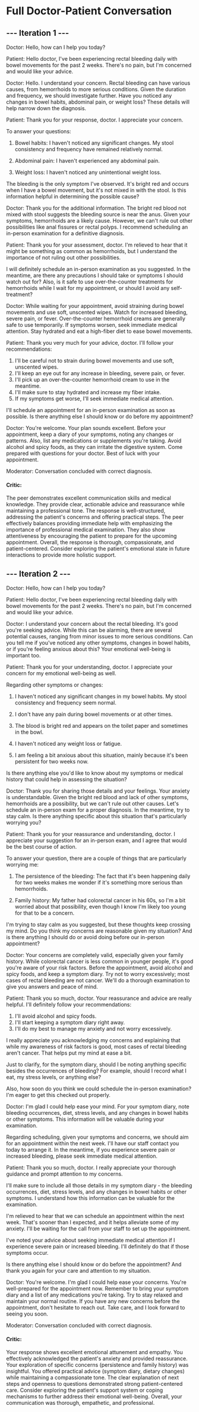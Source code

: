 # Full Doctor-Patient Conversation


 ## --- Iteration 1 ---

Doctor: Hello, how can I help you today? 

Patient: Hello doctor, I've been experiencing rectal bleeding daily with bowel movements for the past 2 weeks. There's no pain, but I'm concerned and would like your advice.

Doctor: Hello. I understand your concern. Rectal bleeding can have various causes, from hemorrhoids to more serious conditions. Given the duration and frequency, we should investigate further. Have you noticed any changes in bowel habits, abdominal pain, or weight loss? These details will help narrow down the diagnosis.

Patient: Thank you for your response, doctor. I appreciate your concern.

To answer your questions:

1. Bowel habits: I haven't noticed any significant changes. My stool consistency and frequency have remained relatively normal.

2. Abdominal pain: I haven't experienced any abdominal pain.

3. Weight loss: I haven't noticed any unintentional weight loss.

The bleeding is the only symptom I've observed. It's bright red and occurs when I have a bowel movement, but it's not mixed in with the stool. Is this information helpful in determining the possible cause?

Doctor: Thank you for the additional information. The bright red blood not mixed with stool suggests the bleeding source is near the anus. Given your symptoms, hemorrhoids are a likely cause. However, we can't rule out other possibilities like anal fissures or rectal polyps. I recommend scheduling an in-person examination for a definitive diagnosis.

Patient: Thank you for your assessment, doctor. I'm relieved to hear that it might be something as common as hemorrhoids, but I understand the importance of not ruling out other possibilities.

I will definitely schedule an in-person examination as you suggested. In the meantime, are there any precautions I should take or symptoms I should watch out for? Also, is it safe to use over-the-counter treatments for hemorrhoids while I wait for my appointment, or should I avoid any self-treatment?

Doctor: While waiting for your appointment, avoid straining during bowel movements and use soft, unscented wipes. Watch for increased bleeding, severe pain, or fever. Over-the-counter hemorrhoid creams are generally safe to use temporarily. If symptoms worsen, seek immediate medical attention. Stay hydrated and eat a high-fiber diet to ease bowel movements.

Patient: Thank you very much for your advice, doctor. I'll follow your recommendations:

1. I'll be careful not to strain during bowel movements and use soft, unscented wipes.
2. I'll keep an eye out for any increase in bleeding, severe pain, or fever.
3. I'll pick up an over-the-counter hemorrhoid cream to use in the meantime.
4. I'll make sure to stay hydrated and increase my fiber intake.
5. If my symptoms get worse, I'll seek immediate medical attention.

I'll schedule an appointment for an in-person examination as soon as possible. Is there anything else I should know or do before my appointment?

Doctor: You're welcome. Your plan sounds excellent. Before your appointment, keep a diary of your symptoms, noting any changes or patterns. Also, list any medications or supplements you're taking. Avoid alcohol and spicy foods, as they can irritate the digestive system. Come prepared with questions for your doctor. Best of luck with your appointment.

Moderator: Conversation concluded with correct diagnosis.
 #### Critic:
 The peer demonstrates excellent communication skills and medical knowledge. They provide clear, actionable advice and reassurance while maintaining a professional tone. The response is well-structured, addressing the patient's concerns and offering practical steps. The peer effectively balances providing immediate help with emphasizing the importance of professional medical examination. They also show attentiveness by encouraging the patient to prepare for the upcoming appointment. Overall, the response is thorough, compassionate, and patient-centered. Consider exploring the patient's emotional state in future interactions to provide more holistic support.


 ## --- Iteration 2 ---

Doctor: Hello, how can I help you today? 

Patient: Hello doctor, I've been experiencing rectal bleeding daily with bowel movements for the past 2 weeks. There's no pain, but I'm concerned and would like your advice.

Doctor: I understand your concern about the rectal bleeding. It's good you're seeking advice. While this can be alarming, there are several potential causes, ranging from minor issues to more serious conditions. Can you tell me if you've noticed any other symptoms, changes in bowel habits, or if you're feeling anxious about this? Your emotional well-being is important too.

Patient: Thank you for your understanding, doctor. I appreciate your concern for my emotional well-being as well.

Regarding other symptoms or changes:

1. I haven't noticed any significant changes in my bowel habits. My stool consistency and frequency seem normal.

2. I don't have any pain during bowel movements or at other times.

3. The blood is bright red and appears on the toilet paper and sometimes in the bowl.

4. I haven't noticed any weight loss or fatigue.

5. I am feeling a bit anxious about this situation, mainly because it's been persistent for two weeks now.

Is there anything else you'd like to know about my symptoms or medical history that could help in assessing the situation?

Doctor: Thank you for sharing those details and your feelings. Your anxiety is understandable. Given the bright red blood and lack of other symptoms, hemorrhoids are a possibility, but we can't rule out other causes. Let's schedule an in-person exam for a proper diagnosis. In the meantime, try to stay calm. Is there anything specific about this situation that's particularly worrying you?

Patient: Thank you for your reassurance and understanding, doctor. I appreciate your suggestion for an in-person exam, and I agree that would be the best course of action.

To answer your question, there are a couple of things that are particularly worrying me:

1. The persistence of the bleeding: The fact that it's been happening daily for two weeks makes me wonder if it's something more serious than hemorrhoids.

2. Family history: My father had colorectal cancer in his 60s, so I'm a bit worried about that possibility, even though I know I'm likely too young for that to be a concern.

I'm trying to stay calm as you suggested, but these thoughts keep crossing my mind. Do you think my concerns are reasonable given my situation? And is there anything I should do or avoid doing before our in-person appointment?

Doctor: Your concerns are completely valid, especially given your family history. While colorectal cancer is less common in younger people, it's good you're aware of your risk factors. Before the appointment, avoid alcohol and spicy foods, and keep a symptom diary. Try not to worry excessively; most cases of rectal bleeding are not cancer. We'll do a thorough examination to give you answers and peace of mind.

Patient: Thank you so much, doctor. Your reassurance and advice are really helpful. I'll definitely follow your recommendations:

1. I'll avoid alcohol and spicy foods.
2. I'll start keeping a symptom diary right away.
3. I'll do my best to manage my anxiety and not worry excessively.

I really appreciate you acknowledging my concerns and explaining that while my awareness of risk factors is good, most cases of rectal bleeding aren't cancer. That helps put my mind at ease a bit.

Just to clarify, for the symptom diary, should I be noting anything specific besides the occurrences of bleeding? For example, should I record what I eat, my stress levels, or anything else?

Also, how soon do you think we could schedule the in-person examination? I'm eager to get this checked out properly.

Doctor: I'm glad I could help ease your mind. For your symptom diary, note bleeding occurrences, diet, stress levels, and any changes in bowel habits or other symptoms. This information will be valuable during your examination. 

Regarding scheduling, given your symptoms and concerns, we should aim for an appointment within the next week. I'll have our staff contact you today to arrange it. In the meantime, if you experience severe pain or increased bleeding, please seek immediate medical attention.

Patient: Thank you so much, doctor. I really appreciate your thorough guidance and prompt attention to my concerns. 

I'll make sure to include all those details in my symptom diary - the bleeding occurrences, diet, stress levels, and any changes in bowel habits or other symptoms. I understand how this information can be valuable for the examination.

I'm relieved to hear that we can schedule an appointment within the next week. That's sooner than I expected, and it helps alleviate some of my anxiety. I'll be waiting for the call from your staff to set up the appointment.

I've noted your advice about seeking immediate medical attention if I experience severe pain or increased bleeding. I'll definitely do that if those symptoms occur.

Is there anything else I should know or do before the appointment? And thank you again for your care and attention to my situation.

Doctor: You're welcome. I'm glad I could help ease your concerns. You're well-prepared for the appointment now. Remember to bring your symptom diary and a list of any medications you're taking. Try to stay relaxed and maintain your normal routine. If you have any new concerns before the appointment, don't hesitate to reach out. Take care, and I look forward to seeing you soon.

Moderator: Conversation concluded with correct diagnosis.
 #### Critic:
 Your response shows excellent emotional attunement and empathy. You effectively acknowledged the patient's anxiety and provided reassurance. Your exploration of specific concerns (persistence and family history) was insightful. You offered practical advice (symptom diary, dietary changes) while maintaining a compassionate tone. The clear explanation of next steps and openness to questions demonstrated strong patient-centered care. Consider exploring the patient's support system or coping mechanisms to further address their emotional well-being. Overall, your communication was thorough, empathetic, and professional.

